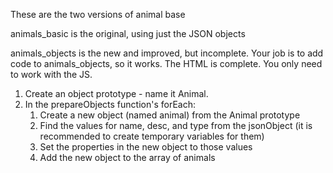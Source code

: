 These are the two versions of animal base

animals_basic is the original, using just the JSON objects

animals_objects is the new and improved, but incomplete.
Your job is to add code to animals_objects, so it works.
The HTML is complete. You only need to work with the JS.

1. Create an object prototype - name it Animal.
2. In the prepareObjects function's forEach:
   1. Create a new object (named animal) from the Animal prototype
   2. Find the values for name, desc, and type from the jsonObject (it is recommended to create temporary variables for them)
   3. Set the properties in the new object to those values
   4. Add the new object to the array of animals
